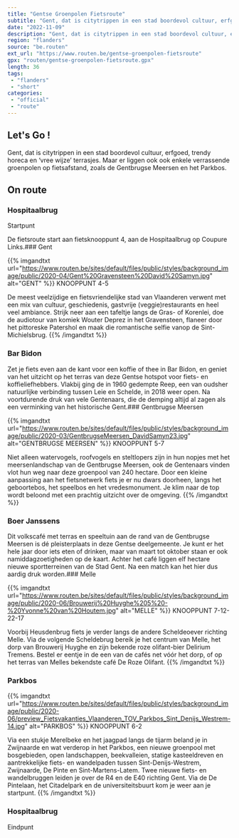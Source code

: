 ```yaml
---
title: "Gentse Groenpolen Fietsroute"
subtitle: "Gent, dat is citytrippen in een stad boordevol cultuur, erfgoed, trendy horeca en ‘vree wijze’ terrasjes"
date: "2022-11-09"
description: "Gent, dat is citytrippen in een stad boordevol cultuur, erfgoed, trendy horeca en ‘vree wijze’ terrasjes"
region: "flanders"
source: "be.routen"
ext_url: "https://www.routen.be/gentse-groenpolen-fietsroute"
gpx: "routen/gentse-groenpolen-fietsroute.gpx"
length: 36
tags:
 - "flanders"
 - "short"
categories:
 - "official"
 - "route"
---
```


## Let's Go ! 

Gent, dat is citytrippen in een stad boordevol cultuur, erfgoed, trendy horeca en ‘vree wijze’ terrasjes. Maar er liggen ook ook enkele verrassende groenpolen op fietsafstand, zoals de Gentbrugse Meersen en het Parkbos.

## On route

### Hospitaalbrug

Startpunt

De fietsroute start aan fietsknooppunt 4, aan de Hospitaalbrug op Coupure Links.### Gent

{{% imgandtxt url="https://www.routen.be/sites/default/files/public/styles/background_image/public/2020-04/Gent%20Gravensteen%20David%20Samyn.jpg" alt="GENT" %}}
KNOOPPUNT 4-5

De meest veelzijdige en fietsvriendelijke stad van Vlaanderen verwent met een mix van cultuur, geschiedenis, gastvrije (veggie)restaurants en heel veel ambiance. Strijk neer aan een tafeltje langs de Gras- of Korenlei, doe de audiotour van komiek Wouter Deprez in het Gravensteen, flaneer door het pittoreske Patershol en maak die romantische selfie vanop de Sint-Michielsbrug.
{{% /imgandtxt %}}

### Bar Bidon 

Zet je fiets even aan de kant voor een koffie of thee in Bar Bidon, en geniet van het uitzicht op het terras van deze Gentse hotspot voor fiets- en koffieliefhebbers. Vlakbij ging de in 1960 gedempte Reep, een van oudsher natuurlijke verbinding tussen Leie en Schelde, in 2018 weer open. Na voortdurende druk van vele Gentenaars, die de demping altijd al zagen als een verminking van het historische Gent.### Gentbrugse Meersen

{{% imgandtxt url="https://www.routen.be/sites/default/files/public/styles/background_image/public/2020-03/GentbrugseMeersen_DavidSamyn23.jpg" alt="GENTBRUGSE MEERSEN" %}}
KNOOPPUNT 5-7

Niet alleen watervogels, roofvogels en steltlopers zijn in hun nopjes met het meersenlandschap van de Gentbrugse Meersen, ook de Gentenaars vinden vlot hun weg naar deze groenpool van 240 hectare. Door een kleine aanpassing aan het fietsnetwerk fiets je er nu dwars doorheen, langs het geboortebos, het speelbos en het vredesmonument. Je klim naar de top wordt beloond met een prachtig uitzicht over de omgeving.
{{% /imgandtxt %}}

### Boer Janssens

Dit volkscafé met terras en speeltuin aan de rand van de Gentbrugse Meersen is dé pleisterplaats in deze Gentse deelgemeente. Je kunt er het hele jaar door iets eten of drinken, maar van maart tot oktober staan er ook namiddagzoetigheden op de kaart. Achter het café liggen elf hectare nieuwe sportterreinen van de Stad Gent. Na een match kan het hier dus aardig druk worden.### Melle

{{% imgandtxt url="https://www.routen.be/sites/default/files/public/styles/background_image/public/2020-06/Brouwerij%20Huyghe%205%20-%20Yvonne%20van%20Houtem.jpg" alt="MELLE" %}}
KNOOPPUNT 7-12-22-17

Voorbij Heusdenbrug fiets je verder langs de andere Scheldeoever richting Melle. Via de volgende Scheldebrug bereik je het centrum van Melle, het dorp van Brouwerij Huyghe en zijn bekende roze olifant-bier Delirium Tremens. Bestel er eentje in de een van de cafés net vóór het dorp, of op het terras van Melles bekendste café De Roze Olifant.
{{% /imgandtxt %}}

### Parkbos

{{% imgandtxt url="https://www.routen.be/sites/default/files/public/styles/background_image/public/2020-06/preview_Fietsvakanties_Vlaanderen_TOV_Parkbos_Sint_Denijs_Westrem-14.jpg" alt="PARKBOS" %}}
KNOOPPUNT 6-2

Via een stukje Merelbeke en het jaagpad langs de tijarm beland je in Zwijnaarde en wat verderop in het Parkbos, een nieuwe groenpool met bosgebieden, open landschappen, beekvalleien, statige kasteeldreven en aantrekkelijke fiets- en wandelpaden tussen Sint-Denijs-Westrem, Zwijnaarde, De Pinte en Sint-Martens-Latem. Twee nieuwe fiets- en wandelbruggen leiden je over de R4 en de E40 richting Gent. Via de De Pintelaan, het Citadelpark en de universiteitsbuurt kom je weer aan je startpunt.
{{% /imgandtxt %}}

### Hospitaalbrug

Eindpunt


